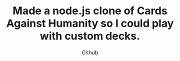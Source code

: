 ---
emoji: "🃏"
thumbnail: "cards.png"
title: "Made a node.js clone of Cards Against Humanity so I could play with custom decks."
summary: "A hobby open-source project with its code available on my Github. Feel free to use or modify it!"
subtitle: "Github"
github: "https://github.com/asdfMaciej/cah"
url: "/en/projects/cards-against-humanity"
weight: 8
---